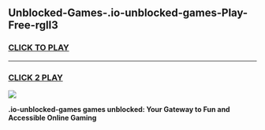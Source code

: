 
## Unblocked-Games-.io-unblocked-games-Play-Free-rgll3
<h3>
<a href="https://premium76.site?title=.io-unblocked-games&ref=10A">CLICK TO PLAY</a></h3>
<hr>

<h3>
<a href="https://premium76.site?title=.io-unblocked-games&ref=10A">CLICK 2 PLAY</a>
  
</h3>

<a href="https://premium76.site?title=.io-unblocked-games&ref=10A"><img src="https://clearcache.store/games.png"></a>


**.io-unblocked-games games unblocked: Your Gateway to Fun and Accessible Online Gaming**

